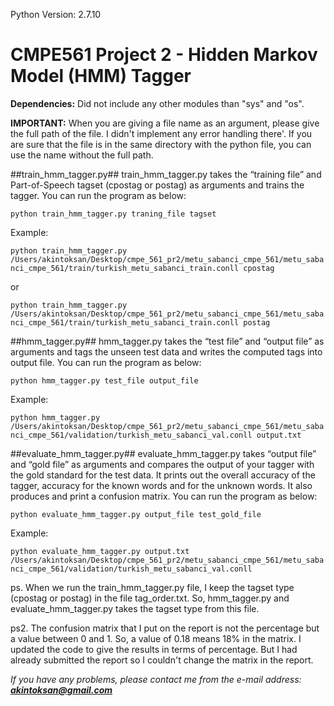 Python Version: 2.7.10

# CMPE561 Project 2 - Hidden Markov Model (HMM) Tagger

**Dependencies:** Did not include any other modules than "sys" and "os".

**IMPORTANT:** When you are giving a file name as an argument, please give the full path of the file. I didn't implement any error handling there'. If you are sure that the file is in the same directory with the python file, you can use the name without the full path.

##train_hmm_tagger.py##
train_hmm_tagger.py takes the “training file” and Part-of-Speech tagset (cpostag or postag) as arguments and trains the tagger.
You can run the program as below:

`python train_hmm_tagger.py traning_file tagset`

Example: 

`python train_hmm_tagger.py /Users/akintoksan/Desktop/cmpe_561_pr2/metu_sabanci_cmpe_561/metu_sabanci_cmpe_561/train/turkish_metu_sabanci_train.conll cpostag`

or 

`python train_hmm_tagger.py /Users/akintoksan/Desktop/cmpe_561_pr2/metu_sabanci_cmpe_561/metu_sabanci_cmpe_561/train/turkish_metu_sabanci_train.conll postag`

##hmm_tagger.py##
hmm_tagger.py takes the “test file” and “output file” as arguments and tags the unseen
test data and writes the computed tags into output file.
You can run the program as below:

`python hmm_tagger.py test_file output_file`

Example: 

`python hmm_tagger.py /Users/akintoksan/Desktop/cmpe_561_pr2/metu_sabanci_cmpe_561/metu_sabanci_cmpe_561/validation/turkish_metu_sabanci_val.conll output.txt`

##evaluate_hmm_tagger.py##
evaluate_hmm_tagger.py takes “output file” and “gold file” as arguments and compares the output of your tagger with the gold standard for the test data. It prints out the overall accuracy of the tagger, accuracy for the known words and for the unknown words. It also produces and print a confusion matrix.
You can run the program as below:

`python evaluate_hmm_tagger.py output_file test_gold_file`

Example:

`python evaluate_hmm_tagger.py output.txt /Users/akintoksan/Desktop/cmpe_561_pr2/metu_sabanci_cmpe_561/metu_sabanci_cmpe_561/validation/turkish_metu_sabanci_val.conll`


ps. When we run the train_hmm_tagger.py file, I keep the tagset type (cpostag or postag) in the file tag_order.txt. So, hmm_tagger.py and evaluate_hmm_tagger.py takes the tagset type from this file.


ps2. The confusion matrix that I put on the report is not the percentage but a value between 0 and 1. So, a value of 0.18 means 18% in the matrix. I updated the code to give the results in terms of percentage. But I had already submitted the report so I couldn't change the matrix in the report.




_If you have any problems, please contact me from the e-mail address: **akintoksan@gmail.com**_

